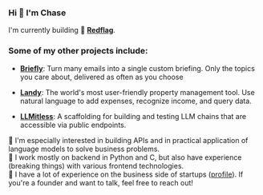 ### Hi 👋 I'm Chase

I'm currently building 🚀 **[Redflag](https://www.redflagdata.com)**.

### Some of my other projects include:

* **[Briefly](https://www.getbrief.ing)**: Turn many emails into a single custom briefing. Only the topics you care about, delivered as often as you choose

* **[Landy](https://www.uselandy.com)**: The world's most user-friendly property management tool. Use natural language to add expenses, recognize income, and query data.

* **[LLMitless](https://github.com/cvansteenburg/LLMitless)**: A scaffolding for building and testing LLM chains that are accessible via public endpoints.

🧪 I'm especially interested in building APIs and in practical application of language models to solve business problems.<br>
🐍 I work mostly on backend in Python and C, but also have experience (breaking things) with various frontend technologies.<br>
💼 I have a lot of experience on the business side of startups ([profile](linkedin.com/in/cvansteenburg)). If you're a founder and want to talk, feel free to reach out!
